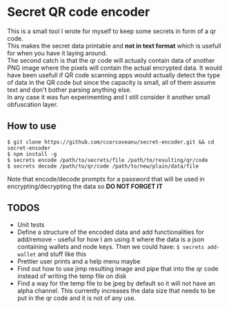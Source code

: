# Secret QR code encoder

This is a small tool I wrote for myself to keep some secrets in form of a qr code. <br/>
This makes the secret data printable and **not in text format** which is usefull for when you have it laying around.<br/>
The second catch is that the qr code will actually contain data of another PNG image where the pixels will contain the 
actual encrypted data. It would have been usefull if QR code scanning apps would actually detect the type of data in 
the QR code but since the capacity is small, all of them assume text and don't bother parsing anything else. <br/>
In any case it was fun experimenting and I still consider it another small obfuscation layer.

## How to use

```
$ git clone https://github.com/ccorcoveanu/secret-encoder.git && cd secret-encoder
$ npm install -g
$ secrets encode /path/to/secrets/file /path/to/resulting/qr/code
$ secrets decode /path/to/qr/code /path/to/new/plain/data/file
```

Note that encode/decode prompts for a password that will be used in encrypting/decrypting the data so **DO NOT FORGET IT**

## TODOS

 - Unit tests
 - Define a structure of the encoded data and add functionalities for add/remove - useful for how I am using it where 
 the data is a json containing wallets and node keys. Then we could have: `$ secrets add-wallet` and stuff like this
 - Prettier user prints and a help menu maybe
 - Find out how to use jimp resulting image and pipe that into the qr code instead of writing the temp file on disk
 - Find a way for the temp file to be jpeg by default so it will not have an alpha channel. This currently increases 
 the data size that needs to be put in the qr code and it is not of any use.
